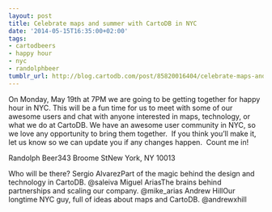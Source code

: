 ```yaml
---
layout: post
title: Celebrate maps and summer with CartoDB in NYC
date: '2014-05-15T16:35:00+02:00'
tags:
- cartodbeers
- happy hour
- nyc
- randolphbeer
tumblr_url: http://blog.cartodb.com/post/85820016404/celebrate-maps-and-summer-with-cartodb-in-nyc
---
```

On Monday, May 19th at 7PM we are going to be getting together for happy hour in NYC. This will be a fun time for us to meet with some of our awesome users and chat with anyone interested in maps, technology, or what we do at CartoDB. We have an awesome user community in NYC, so we love any opportunity to bring them together. 
If you think you’ll make it, let us know so we can update you if any changes happen. 
Count me in!

Randolph Beer343 Broome StNew York, NY 10013

Who will be there?
Sergio AlvarezPart of the magic behind the design and technology in CartoDB. @saleiva
Miguel AriasThe brains behind partnerships and scaling our company. @mike_arias
Andrew HillOur longtime NYC guy, full of ideas about maps and CartoDB. @andrewxhill
